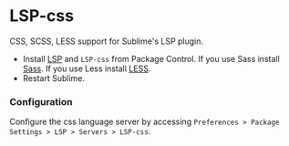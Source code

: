 # LSP-css
CSS, SCSS, LESS support for Sublime's LSP plugin.

* Install [LSP](https://packagecontrol.io/packages/LSP) and `LSP-css` from Package Control. If you use Sass install [Sass](https://packagecontrol.io/packages/Sass).
If you use Less install [LESS](https://packagecontrol.io/packages/LESS).
* Restart Sublime.

### Configuration

Configure the css language server by accessing `Preferences > Package Settings > LSP > Servers > LSP-css`.